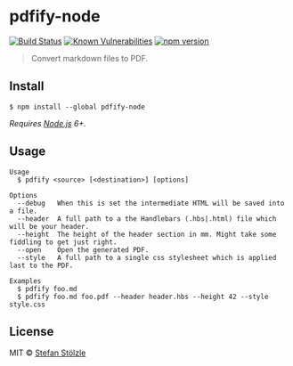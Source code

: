 # pdfify-node
[![Build Status](https://travis-ci.org/stoe/pdfify-node.svg?branch=master)](https://travis-ci.org/stoe/pdfify-node) [![Known Vulnerabilities](https://snyk.io/test/github/stoe/pdfify-node/1a02fcfc15cd9550c6d5629a6719324d381681e2/badge.svg)](https://snyk.io/test/github/stoe/pdfify-node/1a02fcfc15cd9550c6d5629a6719324d381681e2) [![npm version](https://badge.fury.io/js/pdfify-node.svg)](https://badge.fury.io/js/pdfify-node)

> Convert markdown files to PDF.


## Install
```
$ npm install --global pdfify-node
```

_Requires [Node.js](https://nodejs.org) 6+._


## Usage
```shell
Usage
  $ pdfify <source> [<destination>] [options]

Options
  --debug   When this is set the intermediate HTML will be saved into a file.
  --header  A full path to a the Handlebars (.hbs|.html) file which will be your header.
  --height  The height of the header section in mm. Might take some fiddling to get just right.
  --open    Open the generated PDF.
  --style   A full path to a single css stylesheet which is applied last to the PDF.

Examples
  $ pdfify foo.md
  $ pdfify foo.md foo.pdf --header header.hbs --height 42 --style style.css
```


## License
MIT © [Stefan Stölzle](https://github.com/stoe)
